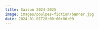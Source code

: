 ```yaml
---
title: Saison 2024-2025
image: images/poulpes-fiction/banner.jpg
date: 2024-01-01T20:00:00+00:00
---
```


